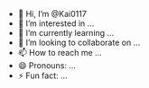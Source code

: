 - 👋 Hi, I’m @Kai0117
- 👀 I’m interested in ...
- 🌱 I’m currently learning ...
- 💞️ I’m looking to collaborate on ...
- 📫 How to reach me ...
- 😄 Pronouns: ...
- ⚡ Fun fact: ...

<!---
Kai0117/Kai0117 is a ✨ special ✨ repository because its `README.md` (this file) appears on your GitHub profile.
You can click the Preview link to take a look at your changes.

リーダーぶるコード

データベース、アルゴリズム

頭を柔軟に

100日英語日記できた、AWSでデプロイな

夏だな〜,AWS難しいけど側の理解が先や

側の理解が先、tashのチケットとれた

AWSむずい、時間かかるね、でもやる...

這い上がる、うぇい、ぎゃく採用、久しぶりにルアン、今日は書くデイ
--->
